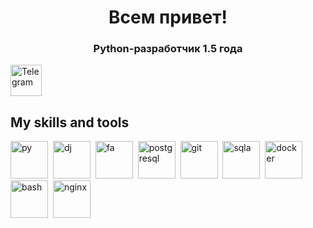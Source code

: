 <div id="header" align="center">
  <h1>
    Всем привет! 
  </h1>
  <h3>
    Python-разработчик 1.5 года
  </h3>
</div>
<a href="https://t.me/bar_2_les">
  <img src="https://upload.wikimedia.org/wikipedia/commons/8/82/Telegram_logo.svg" width="50" height="50" alt="Telegram" />
</a>

## My skills and tools
<div>
  <img src="https://cdn.jsdelivr.net/gh/devicons/devicon/icons/python/python-original.svg" title="py"  width="60" height="60" />&nbsp;
  <img src="https://cdn.jsdelivr.net/gh/devicons/devicon/icons/django/django-plain.svg" title="dj"  width="60" height="60" />&nbsp;
  <img src="https://cdn.jsdelivr.net/gh/devicons/devicon/icons/fastapi/fastapi-original-wordmark.svg" title="fa" width="60" height="60" />&nbsp;
  <img src="https://cdn.jsdelivr.net/gh/devicons/devicon/icons/postgresql/postgresql-original.svg" title="postgresql" width="60" height="60" />&nbsp;
  <img src="https://cdn.jsdelivr.net/gh/devicons/devicon/icons/git/git-original.svg" title="git" width="60" height="60" />&nbsp;
  <img src="https://cdn.jsdelivr.net/gh/devicons/devicon/icons/sqlalchemy/sqlalchemy-original-wordmark.svg" title="sqla" width="60" height="60" />&nbsp;
  <img src="https://cdn.jsdelivr.net/gh/devicons/devicon/icons/docker/docker-plain-wordmark.svg" title="docker" width="60" height="60" />&nbsp;    
  <img src="https://cdn.jsdelivr.net/gh/devicons/devicon/icons/bash/bash-original.svg" title="bash" width="60" height="60" />&nbsp;
  <img src="https://cdn.jsdelivr.net/gh/devicons/devicon/icons/nginx/nginx-original.svg" title="nginx" width="60" height="60" />&nbsp;
</div>
